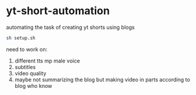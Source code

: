 # yt-short-automation
automating the task of creating yt shorts using blogs
```bash
sh setup.sh
```
need to work on:
1. different tts mp male voice
2. subtitles
3. video quality
4. maybe not summarizing the blog but making video in parts according to blog who know
